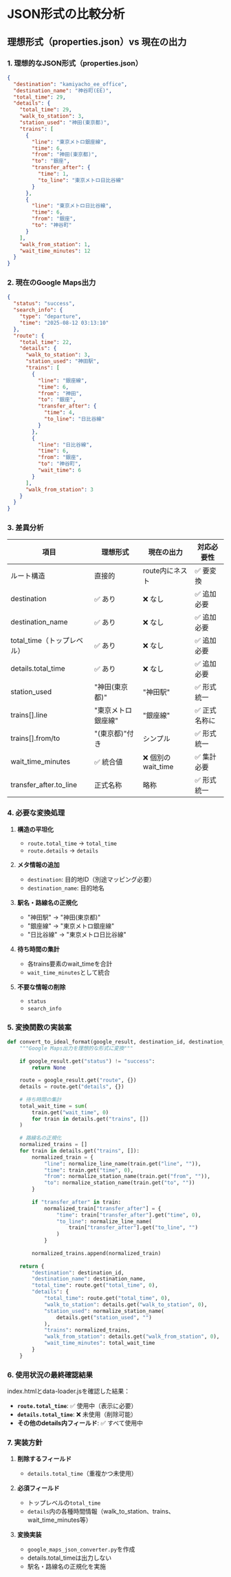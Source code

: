 # JSON形式の比較分析

## 理想形式（properties.json）vs 現在の出力

### 1. 理想的なJSON形式（properties.json）

```json
{
  "destination": "kamiyacho_ee_office",
  "destination_name": "神谷町(EE)",
  "total_time": 29,
  "details": {
    "total_time": 29,
    "walk_to_station": 3,
    "station_used": "神田(東京都)",
    "trains": [
      {
        "line": "東京メトロ銀座線",
        "time": 6,
        "from": "神田(東京都)",
        "to": "銀座",
        "transfer_after": {
          "time": 1,
          "to_line": "東京メトロ日比谷線"
        }
      },
      {
        "line": "東京メトロ日比谷線",
        "time": 6,
        "from": "銀座",
        "to": "神谷町"
      }
    ],
    "walk_from_station": 1,
    "wait_time_minutes": 12
  }
}
```

### 2. 現在のGoogle Maps出力

```json
{
  "status": "success",
  "search_info": {
    "type": "departure",
    "time": "2025-08-12 03:13:10"
  },
  "route": {
    "total_time": 22,
    "details": {
      "walk_to_station": 3,
      "station_used": "神田駅",
      "trains": [
        {
          "line": "銀座線",
          "time": 6,
          "from": "神田",
          "to": "銀座",
          "transfer_after": {
            "time": 4,
            "to_line": "日比谷線"
          }
        },
        {
          "line": "日比谷線",
          "time": 6,
          "from": "銀座",
          "to": "神谷町",
          "wait_time": 6
        }
      ],
      "walk_from_station": 3
    }
  }
}
```

### 3. 差異分析

| 項目 | 理想形式 | 現在の出力 | 対応必要性 |
|------|---------|-----------|------------|
| ルート構造 | 直接的 | route内にネスト | ✅ 要変換 |
| destination | ✅ あり | ❌ なし | ✅ 追加必要 |
| destination_name | ✅ あり | ❌ なし | ✅ 追加必要 |
| total_time（トップレベル） | ✅ あり | ❌ なし | ✅ 追加必要 |
| details.total_time | ✅ あり | ❌ なし | ✅ 追加必要 |
| station_used | "神田(東京都)" | "神田駅" | ✅ 形式統一 |
| trains[].line | "東京メトロ銀座線" | "銀座線" | ✅ 正式名称に |
| trains[].from/to | "(東京都)"付き | シンプル | ✅ 形式統一 |
| wait_time_minutes | ✅ 統合値 | ❌ 個別のwait_time | ✅ 集計必要 |
| transfer_after.to_line | 正式名称 | 略称 | ✅ 形式統一 |

### 4. 必要な変換処理

1. **構造の平坦化**
   - `route.total_time` → `total_time`
   - `route.details` → `details`

2. **メタ情報の追加**
   - `destination`: 目的地ID（別途マッピング必要）
   - `destination_name`: 目的地名

3. **駅名・路線名の正規化**
   - "神田駅" → "神田(東京都)"
   - "銀座線" → "東京メトロ銀座線"
   - "日比谷線" → "東京メトロ日比谷線"

4. **待ち時間の集計**
   - 各trains要素のwait_timeを合計
   - `wait_time_minutes`として統合

5. **不要な情報の削除**
   - `status`
   - `search_info`

### 5. 変換関数の実装案

```python
def convert_to_ideal_format(google_result, destination_id, destination_name):
    """Google Maps出力を理想的な形式に変換"""
    
    if google_result.get("status") != "success":
        return None
    
    route = google_result.get("route", {})
    details = route.get("details", {})
    
    # 待ち時間の集計
    total_wait_time = sum(
        train.get("wait_time", 0) 
        for train in details.get("trains", [])
    )
    
    # 路線名の正規化
    normalized_trains = []
    for train in details.get("trains", []):
        normalized_train = {
            "line": normalize_line_name(train.get("line", "")),
            "time": train.get("time", 0),
            "from": normalize_station_name(train.get("from", "")),
            "to": normalize_station_name(train.get("to", ""))
        }
        
        if "transfer_after" in train:
            normalized_train["transfer_after"] = {
                "time": train["transfer_after"].get("time", 0),
                "to_line": normalize_line_name(
                    train["transfer_after"].get("to_line", "")
                )
            }
        
        normalized_trains.append(normalized_train)
    
    return {
        "destination": destination_id,
        "destination_name": destination_name,
        "total_time": route.get("total_time", 0),
        "details": {
            "total_time": route.get("total_time", 0),
            "walk_to_station": details.get("walk_to_station", 0),
            "station_used": normalize_station_name(
                details.get("station_used", "")
            ),
            "trains": normalized_trains,
            "walk_from_station": details.get("walk_from_station", 0),
            "wait_time_minutes": total_wait_time
        }
    }
```

### 6. 使用状況の最終確認結果

index.htmlとdata-loader.jsを確認した結果：
- **`route.total_time`**: ✅ 使用中（表示に必要）
- **`details.total_time`**: ❌ 未使用（削除可能）
- **その他のdetails内フィールド**: ✅ すべて使用中

### 7. 実装方針

1. **削除するフィールド**
   - `details.total_time`（重複かつ未使用）

2. **必須フィールド**
   - トップレベルの`total_time`
   - `details`内の各種時間情報（walk_to_station、trains、wait_time_minutes等）

3. **変換実装**
   - `google_maps_json_converter.py`を作成
   - details.total_timeは出力しない
   - 駅名・路線名の正規化を実施